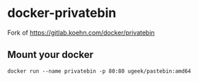 # docker-privatebin
Fork of https://gitlab.koehn.com/docker/privatebin


## Mount your docker
```
docker run --name privatebin -p 80:80 ugeek/pastebin:amd64
```
